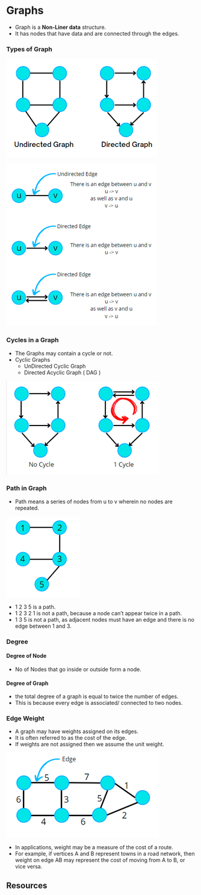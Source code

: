 # Graphs

- Graph is a **Non-Liner data** structure.
- It has nodes that have data and are connected through the edges.

### Types of Graph

![img.png](img.png)

![img2.png](assets/img2.png)

### Cycles in a Graph

- The Graphs may contain a cycle or not.
- Cyclic Graphs
  - UnDirected Cyclic Graph
  - Directed Acyclic Graph ( DAG )

![img_1.png](assets/img_1.png)

### Path in Graph

- Path means a series of nodes from u to v wherein no nodes are repeated. 

![img_2.png](assets/img_2.png)

- 1 2 3 5 is a path. 
- 1 2 3 2 1 is not a path, because a node can’t appear twice in a path. 
- 1 3 5 is not a path, as adjacent nodes must have an edge and there is no edge between 1 and 3.

### Degree

#### Degree of Node
- No of Nodes that go inside or outside form a node.

#### Degree of Graph
- the total degree of a graph is equal to twice the number of edges. 
- This is because every edge is associated/ connected to two nodes.

### Edge Weight
- A graph may have weights assigned on its edges. 
- It is often referred to as the cost of the edge.
- If weights are not assigned then we assume the unit weight.

![img_3.png](assets/img_3.png)

- In applications, weight may be a measure of the cost of a route. 
- For example, if vertices A and B represent towns in a road network, then weight on edge AB may represent the cost of moving from A to B, or vice versa.

## Resources

